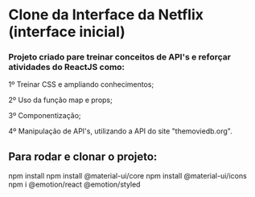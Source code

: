# Clone da Interface da Netflix (interface inicial)

### Projeto criado pare treinar conceitos de API's e reforçar atividades do ReactJS como:

1º Treinar CSS e ampliando conhecimentos;

2º Uso da função map e props;

3º Componentização;

4º Manipulação de API's, utilizando a API do site "themoviedb.org".


## Para rodar e clonar o projeto:
npm install
npm install @material-ui/core
npm install @material-ui/icons
npm i @emotion/react @emotion/styled

